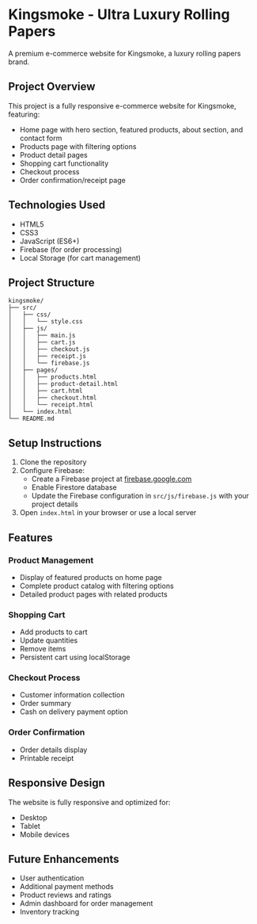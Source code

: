 # Kingsmoke - Ultra Luxury Rolling Papers

A premium e-commerce website for Kingsmoke, a luxury rolling papers brand.

## Project Overview

This project is a fully responsive e-commerce website for Kingsmoke, featuring:

- Home page with hero section, featured products, about section, and contact form
- Products page with filtering options
- Product detail pages
- Shopping cart functionality
- Checkout process
- Order confirmation/receipt page

## Technologies Used

- HTML5
- CSS3
- JavaScript (ES6+)
- Firebase (for order processing)
- Local Storage (for cart management)

## Project Structure

```
kingsmoke/
├── src/
│   ├── css/
│   │   └── style.css
│   ├── js/
│   │   ├── main.js
│   │   ├── cart.js
│   │   ├── checkout.js
│   │   ├── receipt.js
│   │   └── firebase.js
│   ├── pages/
│   │   ├── products.html
│   │   ├── product-detail.html
│   │   ├── cart.html
│   │   ├── checkout.html
│   │   └── receipt.html
│   └── index.html
└── README.md
```

## Setup Instructions

1. Clone the repository
2. Configure Firebase:
   - Create a Firebase project at [firebase.google.com](https://firebase.google.com)
   - Enable Firestore database
   - Update the Firebase configuration in `src/js/firebase.js` with your project details
3. Open `index.html` in your browser or use a local server

## Features

### Product Management

- Display of featured products on home page
- Complete product catalog with filtering options
- Detailed product pages with related products

### Shopping Cart

- Add products to cart
- Update quantities
- Remove items
- Persistent cart using localStorage

### Checkout Process

- Customer information collection
- Order summary
- Cash on delivery payment option

### Order Confirmation

- Order details display
- Printable receipt

## Responsive Design

The website is fully responsive and optimized for:

- Desktop
- Tablet
- Mobile devices

## Future Enhancements

- User authentication
- Additional payment methods
- Product reviews and ratings
- Admin dashboard for order management
- Inventory tracking
